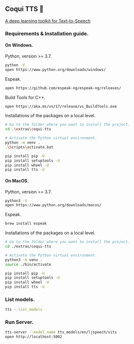 
## Coqui TTS 🐸
[A deep learning toolkit for Text-to-Speech](https://github.com/coqui-ai/TTS/)


### Requirements & Installation guide.

#### On Windows.

Python, version >= 3.7.
```sh
python -V
open https://www.python.org/downloads/windows/
```

Espeak.
```sh
open https://github.com/espeak-ng/espeak-ng/releases/
```

Build Tools for C++.
```sh
open https://aka.ms/vs/17/release/vs_BuildTools.exe
```

Installations of the packages on a local level.
```sh
# Go to the folder where you want to install the project.
cd .\extras\coqui-tts

# Activate the Python virtual environment.
python -m venv .
.\Scripts\activate.bat

pip install pip -U
pip install setuptools -U
pip install wheel -U
pip install tts -U
```


#### On MacOS.


Python, version >= 3.7.
```sh
python3 -V
open https://www.python.org/downloads/macos/
```

Espeak.
```sh
brew install espeak
```

Installations of the packages on a local level.
```sh
# Go to the folder where you want to install the project.
cd ./extras/coqui-tts

# Activate the Python virtual environment.
python3 -m venv .
source ./bin/activate

pip install pip -U
pip install setuptools -U
pip install wheel -U
pip install tts -U
```

### List models.
```sh
tts --list_models
```

### Run Server.
```sh
tts-server --model_name tts_models/en/ljspeech/vits
open http://localhost:5002
```